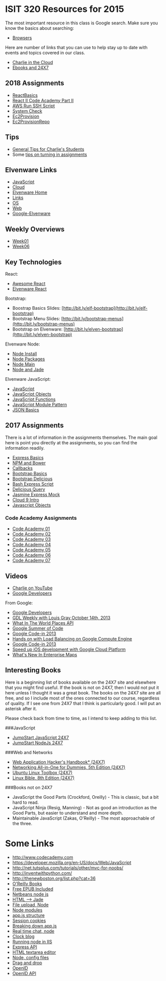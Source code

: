 # ISIT 320 Resources for 2015

The most important resource in this class is Google search. Make sure you know the basics about searching:

- [Browsers][elf-browse]

Here are number of links that you can use to help stay up to date
with events and topics covered in our class.

- [Charlie in the Cloud](http://bit.ly/V5g8wF)
- [Ebooks and 24X7](http://library.books24x7.com.ezproxy.bellevuecollege.edu/bookshelf.asp)

[elf-browse]: http://www.elvenware.com/charlie/development/cloud/Browsers.html

## 2018 Assignments

- [ReactBasics][rb]
- [React II Code Academy Part II][ca2]
- [AWS Run SSH Script][arss]
- [System Check][sc]
- [Ec2Provision][ec2p]
- [Ec2ProvisionRepo][ec2pr]

## Tips

- [General Tips for Charlie's Students][gt]
- Some [tips on turning in assignments][tip-a]

## Elvenware Links

- [JavaScript](http://www.elvenware.com/charlie/development/web/JavaScript/)
- [Cloud](http://www.elvenware.com/charlie/development/cloud/index.shtml)
- [Elvenware Home](http://www.elvenware.com/charlie/index.html)
- [Links](http://www.elvenware.com/charlie/links.html)
- [OS](http://www.elvenware.com/charlie/os/index.html)
- [Web](http://www.elvenware.com/charlie/development/web/index.html)
- [Google-Elvenware](https://sites.google.com/site/elvenware/)

## Weekly Overviews

- [Week01](http://www.ccalvert.net/books/CloudNotes/Isit320/Isit320-Week01.html)
- [Week06](https://www.elvenware.com/teach/isit320/Isit320-Week06.html)

## Key Technologies

React:

- [Awesome React](https://github.com/enaqx/awesome-react)
- [Elvenware React][elf-react]

[elf-react]: http://www.elvenware.com/charlie/development/web/JavaScript/JavaScriptReact.html

Bootstrap:

* Boostrap Basics Slides: [http://bit.ly/elf-bootstrap](http://bit.ly/elf-bootstrap)
* Bootstrap Menu Slides: [http://bit.ly/bootstrap-menus](http://bit.ly/bootstrap-menus)
* Bootstrap on Elvenware: [http://bit.ly/elven-bootstrap](http://bit.ly/elven-bootstrap)


Elvenware Node:

* [Node Install](http://bit.ly/elven-node-install)
* [Node Packages](http://bit.ly/node-packages)
* [Node Main](http://bit.ly/elven-node)
* [Node and Jade](http://bit.ly/elven-jade)

Elvenware JavaScript:

- [JavaScript](http://www.elvenware.com/charlie/development/web/JavaScript/index.html#javascript-and-jquery)
- [JavaScript Objects](http://www.elvenware.com/charlie/development/web/JavaScript/JavaScriptObjects.html)
- [JavaScript Functions](http://www.elvenware.com/charlie/development/web/JavaScript/JavaScriptFunctions.html)
- [JavaScript Module Pattern](http://www.elvenware.com/charlie/development/web/JavaScript/JavaScriptModules.html)
- [JSON Basics](http://www.elvenware.com/charlie/development/web/JavaScript/JsonBasics.html)


## 2017 Assignments

There is a lot of information in the assignments themselves. The main goal here is point you directly at the assignments, so you can find the information readily.

* [Express Basics][express-basics]
* [NPM and Bower][npm-bower]
* [Callbacks][callbacks]
* [Bootstrap Basics][boot-basics]
* [Bootstrap Delicious][bootstrap-delicious]
* [Bash Express Script][bash-express-script]
* [Delicious Query][del-query]
* [Jasmine Express Mock][jasmine-mock]
* [Cloud 9 Intro][cloud9-intro]
* [Javascript Objects][javascript-objects]

[express-basics]:http://www.ccalvert.net/books/CloudNotes/Assignments/ExpressBasics.html
[npm-bower]: http://www.ccalvert.net/books/CloudNotes/Assignments/BowerNpm.html
[callbacks]: http://www.ccalvert.net/books/CloudNotes/Assignments/Callbacks.html
[boot-basics]: http://www.ccalvert.net/books/CloudNotes/Assignments/BootstrapBasics.html
[bootstrap-delicious]: http://www.ccalvert.net/books/CloudNotes/Assignments/BootstrapDelicious.html
[bash-express-script]: http://www.ccalvert.net/books/CloudNotes/Assignments/BashExpressScript.html
[del-query]: http://www.ccalvert.net/books/CloudNotes/Assignments/DeliciousQuery.html
[jasmine-mock]: http://www.ccalvert.net/books/CloudNotes/Assignments/JasmineExpressMock.html
[cloud9-intro]: https://www.elvenware.com/teach/assignments/Cloud9Intro.html
[cloud9-advanced]: https://www.elvenware.com/teach/assignments/CloudNine/CloudNineAdvanced.html
[javascript-objects]: http://www.ccalvert.net/books/CloudNotes/Assignments/JavaScriptObjects.html

### Code Academy Assignments

* [Code Academy 01][ca01]
* [Code Academy 02][ca02]
* [Code Academy 03][ca03]
* [Code Academy 04][ca04]
* [Code Academy 05][ca05]
* [Code Academy 06][ca06]
* [Code Academy 07][ca07]

[ca01]:http://www.ccalvert.net/books/CloudNotes/Assignments/CodeAcademy01.html
[ca02]:http://www.ccalvert.net/books/CloudNotes/Assignments/CodeAcademy02.html
[ca03]:http://www.ccalvert.net/books/CloudNotes/Assignments/CodeAcademy03.html
[ca04]:http://www.ccalvert.net/books/CloudNotes/Assignments/CodeAcademy04.html
[ca05]:http://www.ccalvert.net/books/CloudNotes/Assignments/CodeAcademy05.html
[ca06]:http://www.ccalvert.net/books/CloudNotes/Assignments/CodeAcademy06.html
[ca07]:http://www.ccalvert.net/books/CloudNotes/Assignments/CodeAcademy07.html


## Videos

- [Charlie on YouTube](https://www.youtube.com/user/charliecalvert/videos)
- [Google Developers](https://www.youtube.com/user/GoogleDevelopers)


From Google:

- [Google Developers](https://www.youtube.com/user/GoogleDevelopers)
- [GDL Weekly with Louis Gray October 14th, 2013](https://www.youtube.com/watch?v=GFinc7TC1Ws)
- [What In The World Places API](http://goo.gl/dX91br)
- [Google Summer of Code](http://goo.gl/swrjal)
- [Google Code-in 2013](http://goo.gl/K4Qi9F)
- [Hands on with Load Balancing on Google Compute Engine](http://goo.gl/13qZLI)
- [Google Code-in 2013](http://goo.gl/K4Qi9F)
- [Speed up iOS development with Google Cloud Platform](http://goo.gl/s9i1TL)
- [What's New In Enterprise Maps](http://goo.gl/zD1n0B)


Interesting Books
---------

Here is a beginning list of books available on the 24X7 site and
elsewhere that you might find useful. If the book is not on 24X7,
then I would not put it here unless I thought it was a great book.
The books on the 24X7 site are all free, and so I include most of
the ones connected to our course, regardless of quality. If I see
one from 24X7 that I think is particularly good. I will put an
asterisk after it.

Please check back from time to time, as I intend to keep adding to
this list.

###JavaScript

- [JumpStart JavaScript 24X7](http://library.books24x7.com.ezproxy.bellevuecollege.edu/toc.aspx?bkid=56022)
- [JumpStart NodeJs 24X7](http://library.books24x7.com.ezproxy.bellevuecollege.edu/toc.aspx?bkid=50176)

###Web and Networks

- [Web Application Hacker's Handbook* (24X7)](http://library.books24x7.com.ezproxy.bellevuecollege.edu/toc.aspx?bkid=44458)
- [Networking All-in-One for Dummies, 5th Edition (24X7)](http://library.books24x7.com.ezproxy.bellevuecollege.edu/toc.aspx?bkid=51215)
- [Ubuntu Linux Toolbox (24X7)](http://library.books24x7.com.ezproxy.bellevuecollege.edu/toc.aspx?bookid=56414)
- [Linux Bible, 8th Edition (24X7)](http://library.books24x7.com.ezproxy.bellevuecollege.edu/toc.aspx?bkid=46293)

###Books not on 24X7

- JavaScript the Good Parts (Crockford, Oreilly) - This is classic, but a bit hard to read.
- JavaScript Ninja (Resig, Manning) - Not as good an introduction as the Good Parts, but easier to understand and more depth.
- Maintainable JavaScript (Zakas, O'Reilly) - The most approachable of the three.

Some Links
=========

- <http://www.codecademy.com>
- <https://developer.mozilla.org/en-US/docs/Web/JavaScript>
- <http://net.tutsplus.com/tutorials/other/mvc-for-noobs/>
- <http://inventwithpython.com/>
- <http://thenewboston.org/list.php?cat=36>
- [O'Reilly Books](http://oreilly.com/)
- [Free EPUB Included](<https://github.com/addyosmani/backbone-fundamentals>)
- [Netbeans node js](<http://plugins.netbeans.org/plugin/36653/nodejs>)
- [HTML --> Jade](<https://github.com/donpark/html2jade/blame/master/README.md>)
- [File upload, Node](<https://gist.github.com/xjamundx/1631025>)
- [Node modules](<http://dailyjs.com/2012/01/26/effective-node-modules/>)
- [app.js structure](<http://stackoverflow.com/questions/5778245/expressjs-how-to-structure-an-application>)
- [Session cookies](<http://stackoverflow.com/questions/4371178/session-only-cookie-for-express-js>)
- [Breaking down app.js](<http://madhums.me/2012/07/19/breaking-down-app-js-file-nodejs-express-mongoose/>)
- [Real time chat, node](<http://net.tutsplus.com/tutorials/javascript-ajax/real-time-chat-with-nodejs-socket-io-and-expressjs/>)
- [Clock blog](<http://clock.co.uk/tech-blogs/a-simple-website-in-nodejs-with-express-jade-and-stylus>)
- [Running node in IIS](<http://www.hanselman.com/blog/InstallingAndRunningNodejsApplicationsWithinIISOnWindowsAreYouMad.aspx>)
- [Express API](<http://expressjs.com/api.html>)
- [HTML textarea editor](<http://www.tinymce.com/>)
- [Node, config files](<http://stackoverflow.com/questions/5869216/how-to-store-node-js-deployment-settings-configuration-files>)
- [Drag and drop](<http://www.html5rocks.com/en/tutorials/file/dndfiles/>)
- [OpenID](<http://en.wikipedia.org/wiki/OpenID#OpenID_Providers>)
- [OpenID API](<http://openid.net/specs/openid-authentication-1_1.html>)

<!--==========================-->
<!--== Links =================-->
<!--==========================-->

[arss]: https://www.elvenware.com/teach/assignments/Aws/AwsRunSshScript.html
[ca2]: http://www.ccalvert.net/books/CloudNotes/Assignments/CodeAcademy/CodeAcademyReactPartTwo02.html
[ec2p]: https://www.elvenware.com/teach/assignments/Ec2Provision.html
[ec2pr]: https://www.elvenware.com/teach/assignments/Aws/Ec2ProvisionRepo.html
[gt]: https://www.elvenware.com/teach/tips/
[rb]: https://www.elvenware.com/teach/assignments/React/ReactBasics.html
[sc]: https://www.elvenware.com/teach/assignments/Aws/SystemCheck.html
[tip-a]: https://www.elvenware.com/teach/tips/TurnItIn.html

